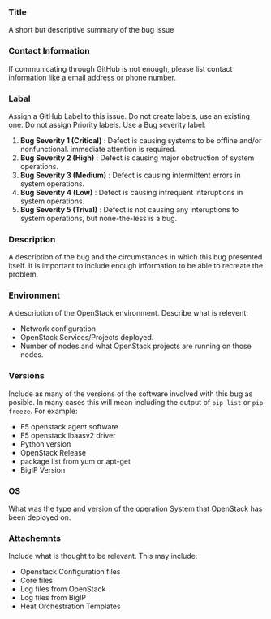 ### Title
A short but descriptive summary of the bug issue

### Contact Information
If communicating through GitHub is not enough, please list contact information like a email address or phone number.

### Labal
Assign a GitHub Label to this issue. Do not create labels, use an existing one. Do not assign Priority labels. Use a Bug severity label:
 1. **Bug Severity 1 (Critical)** : Defect is causing systems to be offline and/or nonfunctional. immediate attention is required.
 2. **Bug Severity 2 (High)** : Defect is causing major obstruction of system operations.
 3. **Bug Severity 3 (Medium)** : Defect is causing intermittent errors in system operations.
 4. **Bug Severity 4 (Low)** : Defect is causing infrequent interuptions in system operations.
 5. **Bug Severity 5 (Trival)** : Defect is not causing any interuptions to system operations, but none-the-less is a bug.
 
### Description 
A description of the bug and the circumstances in which this bug presented itself. It is important
to include enough information to be able to recreate the problem.

### Environment
A description of the OpenStack environment. Describe what is relevent:
 * Network configuration
 * OpenStack Services/Projects deployed.
 * Number of nodes and what OpenStack projects are running on those nodes.

### Versions
Include as many of the versions of the software involved with this bug as posible. In many
cases this will mean including the output of `pip list` or `pip freeze`. For example:
 * F5 openstack agent software
 * F5 openstack lbaasv2 driver
 * Python version
 * OpenStack Release
 * package list from yum or apt-get
 * BigIP Version

### OS
What was the type and version of the operation System that OpenStack has been deployed on.

### Attachemnts
Include what is thought to be relevant.  This may include:
 * Openstack Configuration files
 * Core files
 * Log files from OpenStack
 * Log files from BigIP
 * Heat Orchestration Templates
